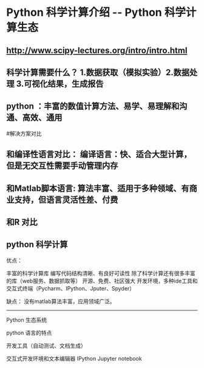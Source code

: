 # Python 科学计算介绍  -- Python 科学计算生态

## http://www.scipy-lectures.org/intro/intro.html

## 科学计算需要什么？ 1.数据获取（模拟实验）2.数据处理 3.可视化结果，生成报告

## python ：丰富的数值计算方法、易学、易理解和沟通、高效、通用

#解决方案对比
## 和编译性语言对比：  编译语言：快、适合大型计算，但是无交互性需要手动管理内存
## 和Matlab脚本语言:   算法丰富、适用于多种领域、有商业支持，但语言灵活性差、付费

## 和R 对比

## python 科学计算

优点：

丰富的科学计算库
编写代码结构清晰、有良好可读性
除了科学计算还有很多丰富的库（web服务、数据抓取等）
开源、免费、社区强大
开发环境，多种ide工具和交互式终端（Pycharm、IPython、Jputer、Spyder）

缺点：
没有matlab算法丰富，应用领域广泛。

---

Python 生态系统

python 语言的特点

开发工具（自动测试、文档生成）


交互式开发环境和文本编辑器
IPython
Jupyter notebook














